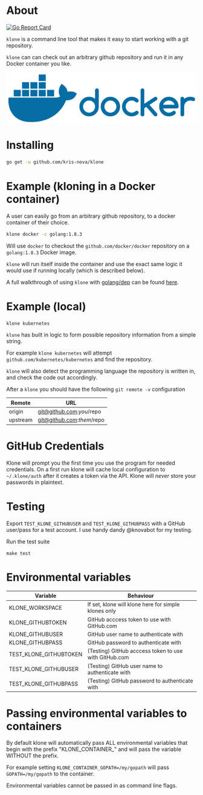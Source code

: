 # About

[![Go Report Card](https://goreportcard.com/badge/github.com/kris-nova/klone)](https://goreportcard.com/report/github.com/kris-nova/klone)


`klone` is a command line tool that makes it easy to start working with a git repository.

`klone` can can check out an arbitrary github repository and run it in any Docker container you like.

<p align="center">
  <img src="doc/img/docker.png"> </image>
</p>


# Installing

```bash
go get -u github.com/kris-nova/klone
```

# Example (kloning in a Docker container)

A user can easily go from an arbitrary github repository, to a docker container of their choice.

```bash
klone docker -c golang:1.8.3
```

Will use `docker` to checkout the `github.com/docker/docker` repository on a `golang:1.8.3` Docker image.

`klone` will run itself inside the container and use the exact same logic it would use if running locally (which is described below).

A full walkthrough of using `klone` with [golang/dep](https://github.com/golang/dep) can be found [here](doc/dep-example.md).

# Example (local)

```bash
klone kubernetes
```

`klone` has built in logic to form possible repository information from a simple string.

For example `klone kubernetes` will attempt `github.com/kubernetes/kubernetes` and find the repository.

`klone` will also detect the programming language the repository is written in, and check the code out accordingly.

After a `klone` you should have the following `git remote -v` configuration

| Remote        | URL                                         |
| ------------- | ------------------------------------------- |
| origin        | git@github.com:$you/$repo                 |
| upstream      | git@github.com:$them/$repo                |


# GitHub Credentials

Klone will prompt you the first time you use the program for needed credentials.
On a first run klone will cache local configuration to `~/.klone/auth` after it creates a token via the API.
Klone will *never* store your passwords in plaintext.

# Testing

Export `TEST_KLONE_GITHUBUSER` and `TEST_KLONE_GITHUBPASS` with a GitHub user/pass for a test account.
I use handy dandy @knovabot for my testing.

Run the test suite

```
make test
```

# Environmental variables

| Variable                              | Behaviour                                              |
| ------------------------------------- | ------------------------------------------------------ |
|KLONE_WORKSPACE                        | If set, klone will klone here for simple klones only   |
|KLONE_GITHUBTOKEN                      | GitHub acccess token to use with GitHub.com            |
|KLONE_GITHUBUSER                       | GitHub user name to authenticate with                  |
|KLONE_GITHUBPASS                       | GitHub password to authenticate with                   |
|TEST_KLONE_GITHUBTOKEN                 | (Testing) GitHub acccess token to use with GitHub.com  |
|TEST_KLONE_GITHUBUSER                  | (Testing) GitHub user name to authenticate with        |
|TEST_KLONE_GITHUBPASS                  | (Testing) GitHub password to authenticate with         |

# Passing environmental variables to containers

By default klone will automatically pass ALL environmental variables that begin with the prefix "KLONE_CONTAINER_" and will pass the variable WITHOUT the prefix.

For example setting `KLONE_CONTAINER_GOPATH=/my/gopath` will pass `GOPATH=/my/gopath` to the container.

Environmental variables cannot be passed in as command line flags.